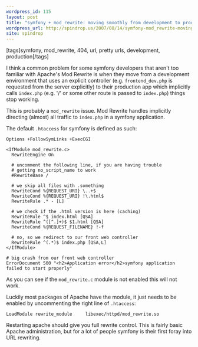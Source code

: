 ```yaml
---
wordpress_id: 115
layout: post
title: "symfony + mod_rewrite: moving smoothly from development to production environments"
wordpress_url: http://spindrop.us/2007/08/14/symfony-mod_rewrite-moving-smoothly-from-development-to-production-environments/
site: spindrop
---
```

[tags]symfony, mod_rewrite, 404, url, pretty urls, development, production[/tags]

I think a common problem for some symfony developers that aren't too familiar with Apache's Mod Rewrite is when they move from a development environment that uses an explicit controller (e.g. `frontend_dev.php` is requested from the server explicitly) to their production app which implicitly calls `index.php` (e.g. '/' or some other route is passed to `index.php`) things stop working.

This is probably a `mod_rewrite` issue.  Mod Rewrite handles implicitly directing (almost) all traffic to `index.php` in a symfony application.

The default `.htaccess` for symfony is defined as such:

    Options +FollowSymLinks +ExecCGI

    <IfModule mod_rewrite.c>
      RewriteEngine On

      # uncomment the following line, if you are having trouble
      # getting no_script_name to work
      #RewriteBase /

      # we skip all files with .something
      RewriteCond %{REQUEST_URI} \..+$
      RewriteCond %{REQUEST_URI} !\.html$
      RewriteRule .* - [L]

      # we check if the .html version is here (caching)
      RewriteRule ^$ index.html [QSA]
      RewriteRule ^([^.]+)$ $1.html [QSA]
      RewriteCond %{REQUEST_FILENAME} !-f

      # no, so we redirect to our front web controller
      RewriteRule ^(.*)$ index.php [QSA,L]
    </IfModule>

    # big crash from our front web controller
    ErrorDocument 500 "<h2>Application error</h2>symfony application failed to start properly"

As you can see if the `mod_rewrite.c` module is not enabled this will not work.   

Luckily most packages of Apache have the module, it just needs to be enabled by uncommenting the right line of `.htaccess`:

    LoadModule rewrite_module     libexec/httpd/mod_rewrite.so

Restarting apache should give you full rewrite control.  This is fairly basic Apache administration, but for a lot of people symfony is their first foray into URL rewriting.
